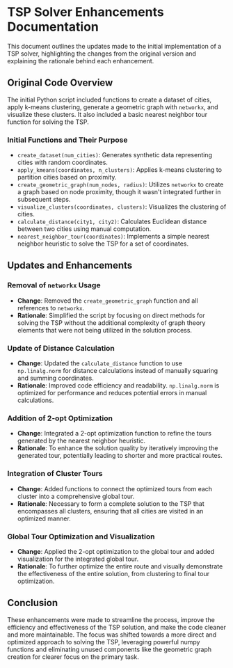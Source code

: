 # TSP Solver Enhancements Documentation

This document outlines the updates made to the initial implementation of a TSP solver, highlighting the changes from the original version and explaining the rationale behind each enhancement.

## Original Code Overview
The initial Python script included functions to create a dataset of cities, apply k-means clustering, generate a geometric graph with `networkx`, and visualize these clusters. It also included a basic nearest neighbor tour function for solving the TSP.

### Initial Functions and Their Purpose
- `create_dataset(num_cities)`: Generates synthetic data representing cities with random coordinates.
- `apply_kmeans(coordinates, n_clusters)`: Applies k-means clustering to partition cities based on proximity.
- `create_geometric_graph(num_nodes, radius)`: Utilizes `networkx` to create a graph based on node proximity, though it wasn't integrated further in subsequent steps.
- `visualize_clusters(coordinates, clusters)`: Visualizes the clustering of cities.
- `calculate_distance(city1, city2)`: Calculates Euclidean distance between two cities using manual computation.
- `nearest_neighbor_tour(coordinates)`: Implements a simple nearest neighbor heuristic to solve the TSP for a set of coordinates.

## Updates and Enhancements

### Removal of `networkx` Usage
- **Change**: Removed the `create_geometric_graph` function and all references to `networkx`.
- **Rationale**: Simplified the script by focusing on direct methods for solving the TSP without the additional complexity of graph theory elements that were not being utilized in the solution process.

### Update of Distance Calculation
- **Change**: Updated the `calculate_distance` function to use `np.linalg.norm` for distance calculations instead of manually squaring and summing coordinates.
- **Rationale**: Improved code efficiency and readability. `np.linalg.norm` is optimized for performance and reduces potential errors in manual calculations.

### Addition of 2-opt Optimization
- **Change**: Integrated a 2-opt optimization function to refine the tours generated by the nearest neighbor heuristic.
- **Rationale**: To enhance the solution quality by iteratively improving the generated tour, potentially leading to shorter and more practical routes.

### Integration of Cluster Tours
- **Change**: Added functions to connect the optimized tours from each cluster into a comprehensive global tour.
- **Rationale**: Necessary to form a complete solution to the TSP that encompasses all clusters, ensuring that all cities are visited in an optimized manner.

### Global Tour Optimization and Visualization
- **Change**: Applied the 2-opt optimization to the global tour and added visualization for the integrated global tour.
- **Rationale**: To further optimize the entire route and visually demonstrate the effectiveness of the entire solution, from clustering to final tour optimization.

## Conclusion
These enhancements were made to streamline the process, improve the efficiency and effectiveness of the TSP solution, and make the code cleaner and more maintainable.
The focus was shifted towards a more direct and optimized approach to solving the TSP, leveraging powerful numpy functions and eliminating unused components like 
the geometric graph creation for clearer focus on the primary task.
